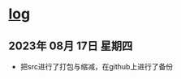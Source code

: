 # [log](https://github.com/shu1ong/gitblog/issues/24)

## 2023年 08月 17日 星期四

+ 把src进行了打包与缩减，在github上进行了备份